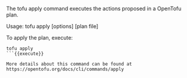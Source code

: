The tofu apply command executes the actions proposed in a OpenTofu plan.

Usage: tofu apply [options] [plan file]

To apply the plan, execute:

```
tofu apply
```{{execute}}

More details about this command can be found at https://opentofu.org/docs/cli/commands/apply